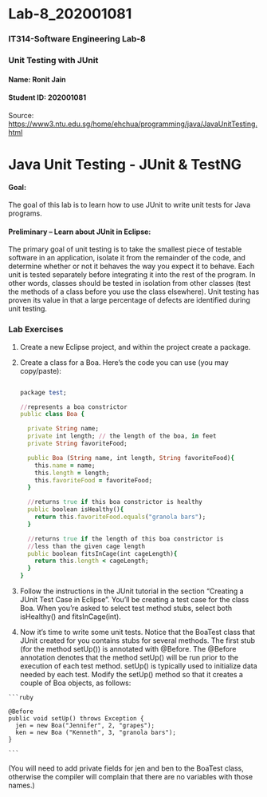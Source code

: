 # Lab-8_202001081

### IT314-Software Engineering Lab-8
### Unit Testing with JUnit

#### Name: Ronit Jain
#### Student ID: 202001081

Source: https://www3.ntu.edu.sg/home/ehchua/programming/java/JavaUnitTesting.html

# Java Unit Testing - JUnit & TestNG

#### Goal:

The goal of this lab is to learn how to use JUnit to write unit tests for Java programs.

#### Preliminary – Learn about JUnit in Eclipse:

The primary goal of unit testing is to take the smallest piece of testable software in an application, isolate it from the remainder of the code, and determine whether or not it behaves the way you expect it to behave. Each unit is tested separately before integrating it into the rest of the program. In other words, classes should be tested in isolation from other classes (test the methods of a class before you use the class elsewhere). Unit testing has proven its value in that a large percentage of defects are identified during unit testing.

### Lab Exercises

  1. Create a new Eclipse project, and within the project create a package.
  2. Create a class for a Boa. Here’s the code you can use (you may copy/paste):
      
      ```ruby
      
      package test;

      //represents a boa constrictor
      public class Boa {

        private String name;
        private int length; // the length of the boa, in feet
        private String favoriteFood;

        public Boa (String name, int length, String favoriteFood){
          this.name = name;
          this.length = length;
          this.favoriteFood = favoriteFood;
        }

        //returns true if this boa constrictor is healthy
        public boolean isHealthy(){
          return this.favoriteFood.equals("granola bars");
        }

        //returns true if the length of this boa constrictor is
        //less than the given cage length
        public boolean fitsInCage(int cageLength){
          return this.length < cageLength;
        }
      }

      
      ```


  3. Follow the instructions in the JUnit tutorial in the section “Creating a JUnit Test Case in Eclipse”. You’ll be creating a test case for the class Boa. When you’re asked to select test method stubs, select both isHealthy() and fitsInCage(int).
  
  4. Now it’s time to write some unit tests. Notice that the BoaTest class that JUnit created for you contains stubs for several methods. The first stub (for the method setUp()) is annotated with @Before. The @Before annotation denotes that the method setUp() will be run prior to the execution of each test method. setUp() is typically used to initialize data needed by each test. Modify the setUp() method so that it creates a couple of Boa objects, as follows:
    
    ```ruby
    
    @Before
    public void setUp() throws Exception {
      jen = new Boa("Jennifer", 2, "grapes");
      ken = new Boa ("Kenneth", 3, "granola bars");
    }
    
    ```
(You will need to add private fields for jen and ben to the BoaTest class, otherwise the compiler will complain that there are no variables with those names.)

